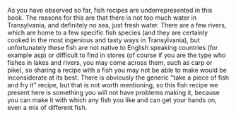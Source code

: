 As you have observed so far, fish recipes are underrepresented in this book. The reasons for this are that there is not too much water in Transylvania, and definitely no sea, just fresh water. There are a few rivers, which are home to a few specific fish species (and they are certainly cooked in the most ingenious and tasty ways in Transylvania), but unfortunately these fish are not native to English speaking countries (for example asp) or difficult to find in stores (of course if you are the type who fishes in lakes and rivers, you may come across them, such as carp or pike), so sharing a recipe with a fish you may not be able to make would be inconsiderate at its best. There is obviously the generic "take a piece of fish and fry it" recipe, but that is not worth mentioning, so this fish recipe we present here is something you will not have problems making it, because you can make it with which any fish you like and can get your hands on, even a mix of different fish.